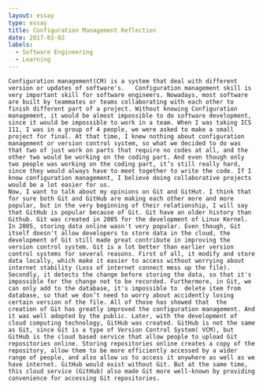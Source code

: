```yaml
---
layout: essay
type: essay
title: Configuration Management Reflection
date: 2017-02-02
labels:
  - Software Engineering
  - Learning
---
```

    Configuration management(CM) is a system that deal with different version or updates of software's.   Configuration management skill is very important skill for software engineers. Nowadays, most software are built by teammates or teams collaborating with each other to finish different part of a project. Without knowing Configuration management, it would be almost impossible to do software development, since it would be impossible to work in a team. When I was taking ICS 111, I was in a group of 4 people, we were asked to make a small project for final. At that time, I knew nothing about configuration management or version control system, so what we decided to do was that two of just work on parts that require no codes at all, and the other two would be working on the coding part. And even though only two people was working on the coding part, it’s still really hard, since they would always have to meet together to write the code. If I know configuration management, I believe doing collaborative projects would be a lot easier for us. 
    Now, I want to talk about my opinions on Git and GitHut. I think that for sure both Git and GitHub are making each other more and more popular, but in the very beginning of their relationship, I will say that GitHub is popular because of Git. Git have an older history than Github. Git was created in 2005 for the development of Linux Kernel. In 2005, storing data online wasn't very popular. Even though, Git itself doesn't allow developers to store data in the cloud, the development of Git still made great contribute in improving the version control system. Git is a lot better than earlier version control systems for several reasons. First of all, it modify and store data locally, which make it easier to access without worrying about internet stability (Loss of internet connect mess up the file). Secondly, it detects the change before storing the data, so that it's impossible for the change not to be recorded. Furthermore, in Git, we can only add to the database, it's impossible to  delete item from database, so that we don’t need to worry about accidently losing certain version of the file. All of those has showed that  the creation of Git has greatly improved the configuration management. And it was well adopted by the public. Later, with the development of cloud computing technology, GitHub was created. GitHub is not the same as Git, since Git is a type of Version Control System( VCM), but GitHub is the cloud based service that allow people to upload Git repositories online. Storing repositories online creates a copy of the repository, allow them to be more efficiently accessed by a wider range of people, and also allow us to access it anywhere as well as we have internet. GitHub would exist without Git. But at the same time, this cloud service (GitHub) also made Git more well-known by providing convenience for accessing Git repositories.